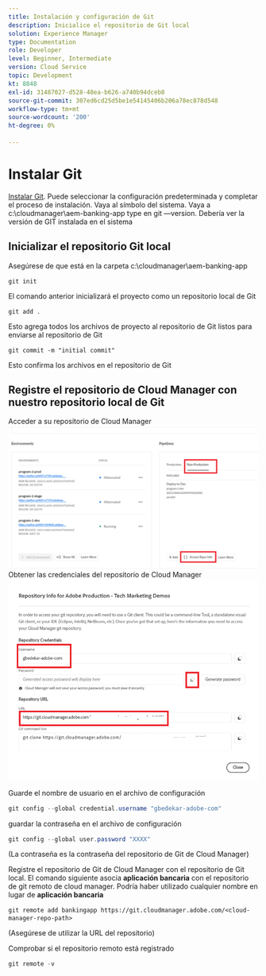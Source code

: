 ```yaml
---
title: Instalación y configuración de Git
description: Inicialice el repositorio de Git local
solution: Experience Manager
type: Documentation
role: Developer
level: Beginner, Intermediate
version: Cloud Service
topic: Development
kt: 8848
exl-id: 31487027-d528-48ea-b626-a740b94dceb8
source-git-commit: 307ed6cd25d5be1e54145406b206a78ec878d548
workflow-type: tm+mt
source-wordcount: '200'
ht-degree: 0%

---
```


# Instalar Git


[Instalar Git](https://git-scm.com/downloads). Puede seleccionar la configuración predeterminada y completar el proceso de instalación.
Vaya al símbolo del sistema. Vaya a c:\cloudmanager\aem-banking-app type en git —version. Debería ver la versión de GIT instalada en el sistema

## Inicializar el repositorio Git local

Asegúrese de que está en la carpeta c:\cloudmanager\aem-banking-app

```
git init
```

El comando anterior inicializará el proyecto como un repositorio local de Git

```
git add .
```

Esto agrega todos los archivos de proyecto al repositorio de Git listos para enviarse al repositorio de Git

```
git commit -m "initial commit"
```

Esto confirma los archivos en el repositorio de Git



## Registre el repositorio de Cloud Manager con nuestro repositorio local de Git

Acceder a su repositorio de Cloud Manager
![acceso a la información del representante](assets/cloud-manager-repo.png)
Obtener las credenciales del repositorio de Cloud Manager
![get-credentials](assets/cloud-manager-repo1.png)

Guarde el nombre de usuario en el archivo de configuración

```java
git config --global credential.username "gbedekar-adobe-com"
```

guardar la contraseña en el archivo de configuración

```java
git config --global user.password "XXXX"
```

(La contraseña es la contraseña del repositorio de Git de Cloud Manager)

Registre el repositorio de Git de Cloud Manager con el repositorio de Git local. El comando siguiente asocia **aplicación bancaria** con el repositorio de git remoto de cloud manager. Podría haber utilizado cualquier nombre en lugar de **aplicación bancaria**


```shell
git remote add bankingapp https://git.cloudmanager.adobe.com/<cloud-manager-repo-path>
```

(Asegúrese de utilizar la URL del repositorio)

Comprobar si el repositorio remoto está registrado

```java
git remote -v
```
